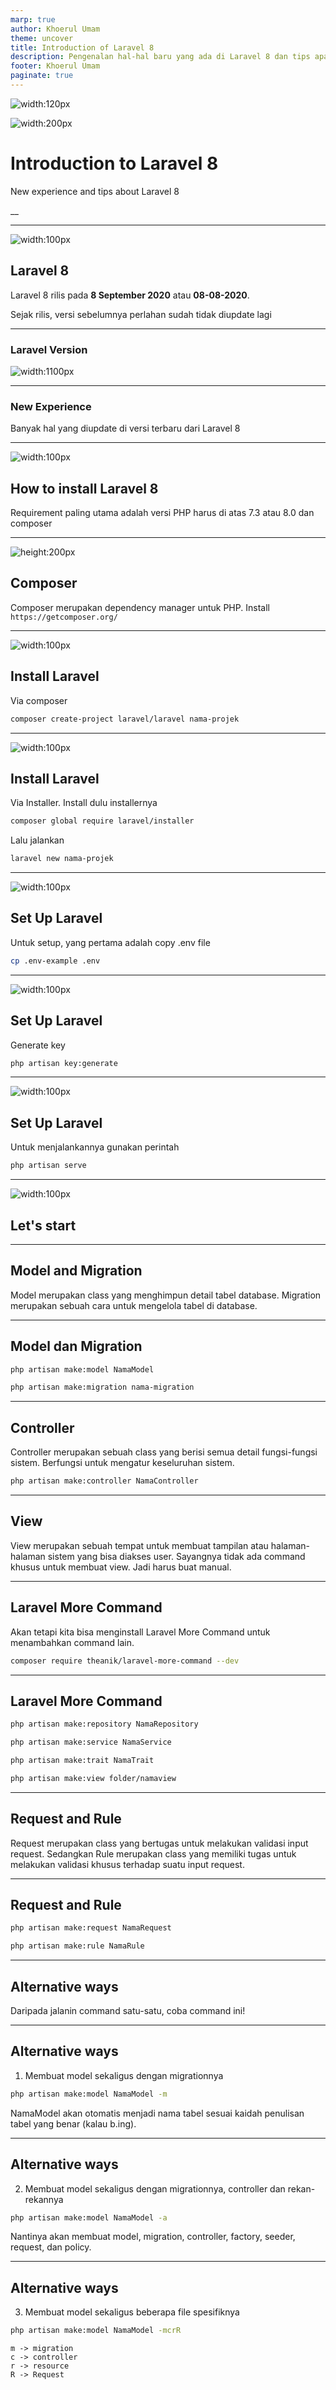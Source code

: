 ```yaml
---
marp: true
author: Khoerul Umam
theme: uncover
title: Introduction of Laravel 8
description: Pengenalan hal-hal baru yang ada di Laravel 8 dan tips apa saja yang ada di Laravel
footer: Khoerul Umam
paginate: true
---
```

<!-- _class: invert -->
<!-- _paginate: false -->

![width:120px](./image/logo.svg)

![width:200px](./image/logo-text.svg)

# Introduction to Laravel 8
New experience and tips about Laravel 8

__
___

![width:100px](./image/logo.svg)

## Laravel 8
Laravel 8 rilis pada **8 September 2020**
atau **08-08-2020**.

Sejak rilis, versi sebelumnya perlahan sudah
tidak diupdate lagi

___
### Laravel Version

![width:1100px](./image/laravel-version.jpg)

---
<!-- _class: invert -->

### New Experience
Banyak hal yang diupdate di versi terbaru dari
Laravel 8

---
![width:100px](./image/logo.svg)

## How to install Laravel 8
Requirement paling utama adalah versi PHP harus di atas 7.3 atau 8.0 dan composer

---
![height:200px](https://getcomposer.org/img/logo-composer-transparent3.png)

## Composer
Composer merupakan dependency manager
untuk PHP.
Install `https://getcomposer.org/`

---
<!-- _class: invert -->
![width:100px](./image/logo.svg)

## Install Laravel
Via composer
```bash
composer create-project laravel/laravel nama-projek
```

---
<!-- _class: invert -->
![width:100px](./image/logo.svg)

## Install Laravel
Via Installer. Install dulu installernya
```bash
composer global require laravel/installer
```

Lalu jalankan
```bash
laravel new nama-projek
```

---
![width:100px](./image/logo.svg)

## Set Up Laravel
Untuk setup, yang pertama adalah copy .env file

```bash
cp .env-example .env
```

---
![width:100px](./image/logo.svg)
## Set Up Laravel
Generate key

```bash
php artisan key:generate
```

---
![width:100px](./image/logo.svg)
## Set Up Laravel
Untuk menjalankannya gunakan perintah

```bash
php artisan serve
```
---
<!-- _class: invert -->
![width:100px](./image/logo.svg)
## Let's start

---
## Model and Migration
Model merupakan class yang menghimpun detail tabel database.
Migration merupakan sebuah cara untuk mengelola tabel di database.

---
<!-- _class: invert -->
## Model dan Migration
```bash
php artisan make:model NamaModel
```
```bash
php artisan make:migration nama-migration
```

---
## Controller
Controller merupakan sebuah class yang berisi semua detail fungsi-fungsi sistem. Berfungsi untuk mengatur keseluruhan sistem.

```bash
php artisan make:controller NamaController
```

---
<!-- _class: invert -->
## View
View merupakan sebuah tempat untuk membuat tampilan atau halaman-halaman sistem yang bisa diakses user.
Sayangnya tidak ada command khusus untuk membuat view. Jadi harus buat manual.

---
## Laravel More Command
Akan tetapi kita bisa menginstall Laravel More Command untuk menambahkan command lain.
```bash
composer require theanik/laravel-more-command --dev
```
---
<!-- _class: invert -->

## Laravel More Command
```bash
php artisan make:repository NamaRepository
```
```bash
php artisan make:service NamaService
```
```bash
php artisan make:trait NamaTrait
```
```bash
php artisan make:view folder/namaview
```

---
## Request and Rule
Request merupakan class yang bertugas untuk melakukan validasi input request.
Sedangkan Rule merupakan class yang memiliki tugas untuk melakukan validasi khusus terhadap suatu input request.

---
## Request and Rule
```bash
php artisan make:request NamaRequest
```
```bash
php artisan make:rule NamaRule
```

---
## Alternative ways
Daripada jalanin command satu-satu, coba command ini!

---
<!-- _class: invert -->
## Alternative ways
1. Membuat model sekaligus dengan migrationnya

```bash
php artisan make:model NamaModel -m
```

NamaModel akan otomatis menjadi nama tabel sesuai kaidah penulisan tabel yang benar (kalau b.ing).

---
## Alternative ways
2. Membuat model sekaligus dengan migrationnya, controller dan rekan-rekannya

```bash
php artisan make:model NamaModel -a
```

Nantinya akan membuat model, migration, controller, factory, seeder, request, dan policy.

---
## Alternative ways
3. Membuat model sekaligus beberapa file spesifiknya

```bash
php artisan make:model NamaModel -mcrR
```
```
m -> migration
c -> controller
r -> resource
R -> Request
```





